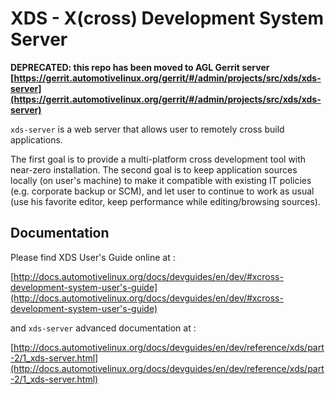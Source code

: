 # XDS - X(cross) Development System Server


**DEPRECATED: this repo has been moved to AGL Gerrit server**
**[https://gerrit.automotivelinux.org/gerrit/#/admin/projects/src/xds/xds-server](https://gerrit.automotivelinux.org/gerrit/#/admin/projects/src/xds/xds-server)**



`xds-server` is a web server that allows user to remotely cross build applications.

The first goal is to provide a multi-platform cross development tool with
near-zero installation.
The second goal is to keep application sources locally (on user's machine) to
make it compatible with existing IT policies (e.g. corporate backup or SCM),
and let user to continue to work as usual (use his favorite editor,
keep performance while editing/browsing sources).

## Documentation

Please find XDS User's Guide online at :

[http://docs.automotivelinux.org/docs/devguides/en/dev/#xcross-development-system-user's-guide](http://docs.automotivelinux.org/docs/devguides/en/dev/#xcross-development-system-user's-guide)

and `xds-server` advanced documentation at :

[http://docs.automotivelinux.org/docs/devguides/en/dev/reference/xds/part-2/1_xds-server.html](http://docs.automotivelinux.org/docs/devguides/en/dev/reference/xds/part-2/1_xds-server.html)
